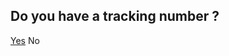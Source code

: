 ## Do you have a tracking number ?

<div class="my_buttons">
    <a href="https://www.trackmyshipment.co" class="button">Yes</a>
	<a onclick="window.location.href = 'page3';" class="button">No</a>
</div>
